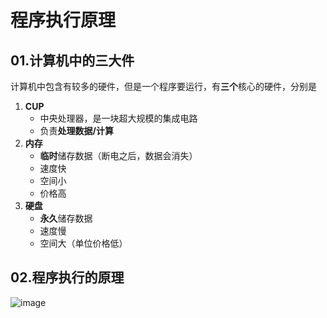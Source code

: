# 程序执行原理
## 01.计算机中的三大件
计算机中包含有较多的硬件，但是一个程序要运行，有**三个**核心的硬件，分别是
1. **CUP**
	- 中央处理器，是一块超大规模的集成电路
	- 负责**处理数据/计算**
2. **内存**
	- **临时**储存数据（断电之后，数据会消失）
	- 速度快
	- 空间小
	- 价格高
3. **硬盘**
	- **永久**储存数据
	- 速度慢
	- 空间大（单位价格低）
## 02.程序执行的原理

![image](https://user-images.githubusercontent.com/12490550/160317321-a760cc97-c016-42f7-ab28-8182f8614341.png)


